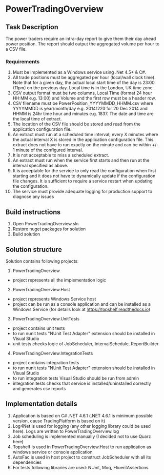 # PowerTradingOverview

## Task Description
The power traders require an intra-day report to give them their day ahead power position. The report should output the aggregated volume per hour to a CSV file.
### Requirements
1. Must be implemented as a Windows service using .Net 4.5+ & C#.
2. All trade positions must be aggregated per hour (local/wall clock time). Note that for a given day, the actual local start time of the day is 23:00 (11pm) on the previous day. Local time is in the London, UK time zone.
3. CSV output format must be two columns, Local Time (format 24 hour HH:MM e.g. 13:00) and Volume and the first row must be a header row.
4. CSV filename must be PowerPosition_YYYYMMDD_HHMM.csv where YYYYMMDD is year/month/day e.g. 20141220 for 20 Dec 2014 and HHMM is 24hr time hour and minutes e.g. 1837. The date and time are the local time of extract.
5. The location of the CSV file should be stored and read from the application configuration file.
6. An extract must run at a scheduled time interval; every X minutes where the actual interval X is stored in the application configuration file. This extract does not have to run exactly on the minute and can be within +/- 1 minute of the configured interval.
7. It is not acceptable to miss a scheduled extract.
8. An extract must run when the service first starts and then run at the interval specified as above.
9. It is acceptable for the service to only read the configuration when first starting and it does not have to dynamically update if the configuration file changes. It is sufficient to require a service restart when updating the configuration.
10. The service must provide adequate logging for production support to diagnose any issues

## Build instructions
1. Open PowerTradingOverview.sln
2. Restore nuget packages for solution
3. Build solution

## Solution structure
Solution contains following projects:
1. PowerTradingOverview 
- project represents all the implementation logic
2. PowerTradingOverview.Host 
- project represents Windows Service host
- project can be run as a console application and can be installed as a Windows Service (for details look at https://topshelf.readthedocs.io)
3. PowerTradingOverview.UnitTests 
- project contains unit tests
- to run nunit tests "NUnit Test Adapter" extension should be installed in Visual Studio
- unit tests checks logic of JobScheduler, IntervalSchedule, ReportBuilder
4. PowerTradingOverview.IntegrationTests 
- project contains integration tests
- to run nunit tests "NUnit Test Adapter" extension should be installed in Visual Studio
- to run integration tests Visual Studio should be run from admin
- integration tests checks that service is installed/uninstalled correctly and generates csv reports

## Implementation details
1. Application is based on C# .NET 4.6.1 (.NET 4.6.1 is minimum possible version, cause TradingPlatform is based on it)
2. Log4Net is used for logging (any other logging library could be used here). Logs are written to PowerTradingOverview.log
3. Job scheduling is implemented manually (I decided not to use Quarz here)
4. Topshelf is used in PowerTradingOverview.Host to run application as windows service or console application
5. AutoFac is used in host project to construct JobScheduler with all its dependencies
6. For tests following libraries are used: NUnit, Moq, FliuentAssertions
